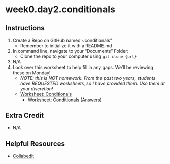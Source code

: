 # week0.day2.conditionals

## Instructions
1. Create a Repo on GitHub named ~conditionals"
   - Remember to initialize it with a README.md
2. In command line, navigate to your “Documents” Folder:
   - Clone the repo to your computer using `git clone {url}`
3. N/A
4. Look over this worksheet to help fill in any gaps. We’ll be reviewing these on Monday!
   - *NOTE: this is NOT homework. From the past two years, students have REQUESTED worksheets, so I have provided them. Use them at your discretion!*
   - [Worksheet: Conditionals](https://docs.google.com/document/d/1garEwkWLY9SIpoYo4jHVAALHt5aglhEbKTO9sSWwlBY/edit?usp=sharing)
     - [Worksheet: Conditionals (Answers)](https://docs.google.com/document/d/1NjirFgAGivp95uCNKX8Ngwa4-TboQT5jqV4WysllPag/edit?usp=sharing)
     
## Extra Credit
- N/A

## Helpful Resources
- [Collabedit](http://collabedit.com/)
